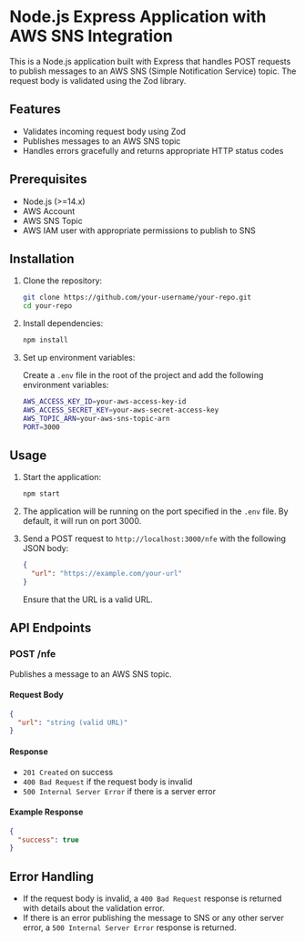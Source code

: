 # Node.js Express Application with AWS SNS Integration

This is a Node.js application built with Express that handles POST requests to publish messages to an AWS SNS (Simple Notification Service) topic. The request body is validated using the Zod library.

## Features

- Validates incoming request body using Zod
- Publishes messages to an AWS SNS topic
- Handles errors gracefully and returns appropriate HTTP status codes

## Prerequisites

- Node.js (>=14.x)
- AWS Account
- AWS SNS Topic
- AWS IAM user with appropriate permissions to publish to SNS

## Installation

1. Clone the repository:

   ```bash
   git clone https://github.com/your-username/your-repo.git
   cd your-repo
   ```

2. Install dependencies:

   ```bash
   npm install
   ```

3. Set up environment variables:

   Create a `.env` file in the root of the project and add the following environment variables:

   ```bash
   AWS_ACCESS_KEY_ID=your-aws-access-key-id
   AWS_ACCESS_SECRET_KEY=your-aws-secret-access-key
   AWS_TOPIC_ARN=your-aws-sns-topic-arn
   PORT=3000
   ```

## Usage

1. Start the application:

   ```bash
   npm start
   ```

2. The application will be running on the port specified in the `.env` file. By default, it will run on port 3000.

3. Send a POST request to `http://localhost:3000/nfe` with the following JSON body:

   ```json
   {
     "url": "https://example.com/your-url"
   }
   ```

   Ensure that the URL is a valid URL.

## API Endpoints

### POST /nfe

Publishes a message to an AWS SNS topic.

#### Request Body

```json
{
  "url": "string (valid URL)"
}
```

#### Response

- `201 Created` on success
- `400 Bad Request` if the request body is invalid
- `500 Internal Server Error` if there is a server error

#### Example Response

```json
{
  "success": true
}
```

## Error Handling

- If the request body is invalid, a `400 Bad Request` response is returned with details about the validation error.
- If there is an error publishing the message to SNS or any other server error, a `500 Internal Server Error` response is returned.
